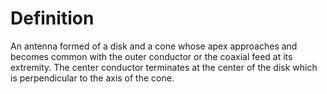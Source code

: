# Definition

An antenna formed of a disk and a cone whose apex approaches and becomes
common with the outer conductor or the coaxial feed at its extremity.
The center conductor terminates at the center of the disk which is
perpendicular to the axis of the cone.
